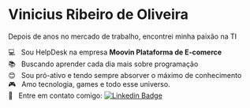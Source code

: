 


# Vinicius Ribeiro de Oliveira

Depois de anos no mercado de trabalho, encontrei minha paixão na TI

 :computer:  &nbsp; Sou HelpDesk na empresa **Moovin Plataforma de E-comerce**
 <br/> 📚 &nbsp; Buscando aprender cada dia mais sobre programação 
 <br/> :blush: &nbsp; Sou pró-ativo e tendo sempre absorver o máximo de conhecimento
 <br/> 🎮  &nbsp; Amo tecnologia, games e todo esse universo.
 <br/> :email: &nbsp; Entre em contato comigo: [![Linkedin Badge](https://img.shields.io/badge/-Vinicius&nbsp;Oliveira-blue?style=flat-square&logo=Linkedin&logoColor=white&link=https://www.linkedin.com/in/vinicius-oliveira-19a398120/)](https://www.linkedin.com/in/vinicius-oliveira-19a398120/) 

